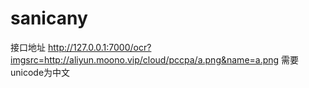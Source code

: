 # sanicany

接口地址
http://127.0.0.1:7000/ocr?imgsrc=http://aliyun.moono.vip/cloud/pccpa/a.png&name=a.png
需要unicode为中文